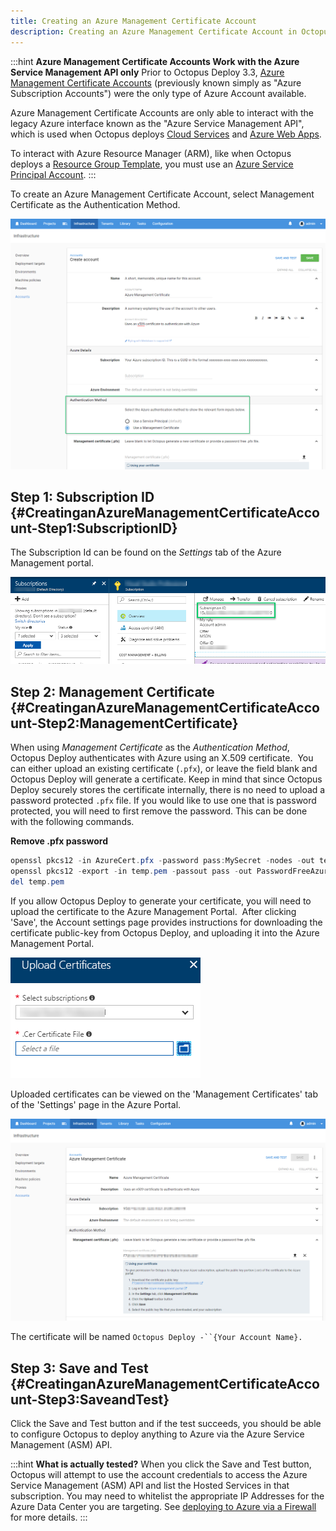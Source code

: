 ```yaml
---
title: Creating an Azure Management Certificate Account
description: Creating an Azure Management Certificate Account in Octopus Deploy.
---
```


:::hint
**Azure Management Certificate Accounts Work with the Azure Service Management API only**
Prior to Octopus Deploy 3.3, [Azure Management Certificate Accounts](/docs/infrastructure/azure/index.md) (previously known simply as "Azure Subscription Accounts") were the only type of Azure Account available.

Azure Management Certificate Accounts are only able to interact with the legacy Azure interface known as the "Azure Service Management API", which is used when Octopus deploys [Cloud Services](/docs/deploying-applications/deploying-to-azure/deploying-a-package-to-an-azure-cloud-service/index.md) and [Azure Web Apps](/docs/deploying-applications/deploying-to-azure/deploying-a-package-to-an-azure-web-app/index.md).

To interact with Azure Resource Manager (ARM), like when Octopus deploys a [Resource Group Template](/docs/deploying-applications/azure-deployments/resource-groups/index.md), you must use an [Azure Service Principal Account](/docs/infrastructure/azure/creating-an-azure-account/creating-an-azure-service-principal-account.md).
:::

To create an Azure Management Certificate Account, select Management Certificate as the Authentication Method.

![Add management certificate](add-new-cert-account.png "width=500")

## Step 1: Subscription ID {#CreatinganAzureManagementCertificateAccount-Step1:SubscriptionID}

The Subscription Id can be found on the *Settings* tab of the Azure Management portal.

![Azure subscription Id](azure-subscription-id.png "width=500")

## Step 2: Management Certificate {#CreatinganAzureManagementCertificateAccount-Step2:ManagementCertificate}

When using *Management Certificate* as the *Authentication Method*, Octopus Deploy authenticates with Azure using an X.509 certificate.  You can either upload an existing certificate (`.pfx`), or leave the field blank and Octopus Deploy will generate a certificate. Keep in mind that since Octopus Deploy securely stores the certificate internally, there is no need to upload a password protected `.pfx` file. If you would like to use one that is password protected, you will need to first remove the password. This can be done with the following commands.

**Remove .pfx password**

```powershell
openssl pkcs12 -in AzureCert.pfx -password pass:MySecret -nodes -out temp.pem
openssl pkcs12 -export -in temp.pem -passout pass -out PasswordFreeAzureCert.pfx
del temp.pem
```

If you allow Octopus Deploy to generate your certificate, you will need to upload the certificate to the Azure Management Portal.  After clicking 'Save', the Account settings page provides instructions for downloading the certificate public-key from Octopus Deploy, and uploading it into the Azure Management Portal.

![Upload certificate to Azure](azure-cert-upload.png "width=500")

Uploaded certificates can be viewed on the 'Management Certificates' tab of the 'Settings' page in the Azure Portal.

![Download management certificate](azure-cert-account-download.png "width=500")

The certificate will be named `Octopus Deploy -``{Your Account Name}.`

## Step 3: Save and Test {#CreatinganAzureManagementCertificateAccount-Step3:SaveandTest}

Click the Save and Test button and if the test succeeds, you should be able to configure Octopus to deploy anything to Azure via the Azure Service Management (ASM) API.

:::hint
**What is actually tested?**
When you click the Save and Test button, Octopus will attempt to use the account credentials to access the Azure Service Management (ASM) API and list the Hosted Services in that subscription. You may need to whitelist the appropriate IP Addresses for the Azure Data Center you are targeting. See [deploying to Azure via a Firewall](/docs/deploying-applications/deploying-to-azure/index.md) for more details.
:::
